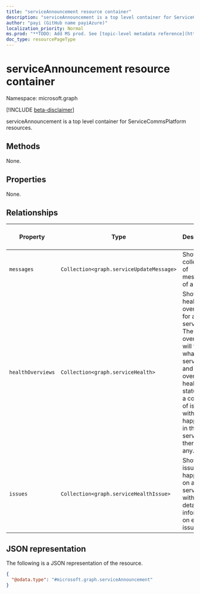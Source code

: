 ```yaml
---
title: "serviceAnnouncement resource container"
description: "serviceAnnouncement is a top level container for ServiceCommsPlatform resources"
author: "payi (GitHub name payiAzure)"
localization_priority: Normal
ms.prod: "**TODO: Add MS prod. See [topic-level metadata reference](https://msgo.azurewebsites.net/add/document/guidelines/metadata.html#topic-level-metadata)**"
doc_type: resourcePageType
---
```


# serviceAnnouncement resource container

Namespace: microsoft.graph

[!INCLUDE [beta-disclaimer](../../includes/beta-disclaimer.md)]

serviceAnnouncement is a top level container for ServiceCommsPlatform resources.

## Methods
None.

## Properties
None.

## Relationships
|Property|Type|Description|Contained Navigation Property|Nullable|ReadOnly|
|-|-|-|-|-|-|
|`messages`|`Collection<graph.serviceUpdateMessage>`|Show a collection of messages of a service|Yes|Yes|Yes|
|`healthOverviews`|`Collection<graph.serviceHealth>`|Show the health overview for a service. The overview will tell what is the service, and its overrall health status, and a collection of issues with details happened in the service if there is any.|Yes|Yes|Yes|
|`issues`|`Collection<graph.serviceHealthIssue>`|Show issues happened on a service with detailed information on each issue.|Yes|Yes|Yes|

## JSON representation
The following is a JSON representation of the resource.
<!-- {
  "blockType": "resource",
  "keyProperty": "id",
  "@odata.type": "microsoft.graph.serviceAnnouncement",
  "openType": false
}
-->
``` json
{
  "@odata.type": "#microsoft.graph.serviceAnnouncement"
}
```

